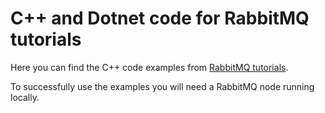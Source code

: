 # C++ and Dotnet code for RabbitMQ tutorials

Here you can find the C++ code examples from [RabbitMQ
tutorials](https://www.rabbitmq.com/getstarted.html).

To successfully use the examples you will need a RabbitMQ node running locally.